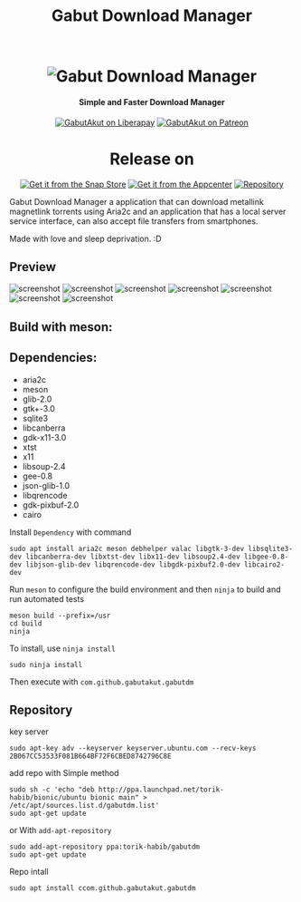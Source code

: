 <h1 align="center">Gabut Download Manager</h1>
<h1 align="center">
    <br>
    <img src="data/icons/128/com.github.gabutakut.gabutdm.svg" alt="Gabut Download Manager">
</h1>
<h4 align="center">Simple and Faster Download Manager</h4>
<p align="center">
    <a href="https://liberapay.com/GabutAkut"><img
            src="https://img.shields.io/liberapay/patrons/GabutAkut.svg?logo=liberapay" alt="GabutAkut on Liberapay"></a>
    <a href="https://patreon.com/gabutakut"><img
            src="https://img.shields.io/badge/patreon-donate-orange.svg?logo=patreon" alt="GabutAkut on Patreon"></a>
</p>
<h1 align="center">Release on</h1>
<p align="center">
    <a href="https://snapcraft.io/gabutdm"><img
            alt="Get it from the Snap Store" src="https://snapcraft.io/static/images/badges/en/snap-store-black.svg" /></a>
    <a href="https://appcenter.elementary.io/com.github.gabutakut.gabutdm"><img
            src="https://appcenter.elementary.io/badge.svg" alt="Get it from the Appcenter"></a>
    <a href="#-repository"><img
            src="https://launchpad.net/@@/launchpad-logo-and-name.png" alt="Repository"></a>
</p>

Gabut Download Manager a application that can download metallink magnetlink torrents using Aria2c and an application that has a local server service interface, can also accept file transfers from smartphones.

Made with love and sleep deprivation. :D

## Preview

![screenshot](Screenshot0.png)
![screenshot](Screenshot1.png)
![screenshot](Screenshot2.png)
![screenshot](Screenshot3.png)
![screenshot](Screenshot4.png)
![screenshot](Screenshot5.png)
![screenshot](Screenshot6.png)

## Build with meson:

## Dependencies:

* aria2c
* meson
* glib-2.0
* gtk+-3.0
* sqlite3
* libcanberra
* gdk-x11-3.0
* xtst
* x11
* libsoup-2.4
* gee-0.8
* json-glib-1.0
* libqrencode
* gdk-pixbuf-2.0
* cairo

Install `Dependency`  with command

    sudo apt install aria2c meson debhelper valac libgtk-3-dev libsqlite3-dev libcanberra-dev libxtst-dev libx11-dev libsoup2.4-dev libgee-0.8-dev libjson-glib-dev libqrencode-dev libgdk-pixbuf2.0-dev libcairo2-dev

Run `meson` to configure the build environment and then `ninja` to build and run automated tests

    meson build --prefix=/usr
    cd build
    ninja

To install, use `ninja install`

    sudo ninja install

Then execute with `com.github.gabutakut.gabutdm`

## Repository

key server

    sudo apt-key adv --keyserver keyserver.ubuntu.com --recv-keys 2B067CC53533F081B664BF72F6CBED8742796C8E

add repo with Simple method

    sudo sh -c 'echo "deb http://ppa.launchpad.net/torik-habib/bionic/ubuntu bionic main" > /etc/apt/sources.list.d/gabutdm.list'
    sudo apt-get update

or With `add-apt-repository`

    sudo add-apt-repository ppa:torik-habib/gabutdm
    sudo apt-get update

Repo intall

    sudo apt install ccom.github.gabutakut.gabutdm